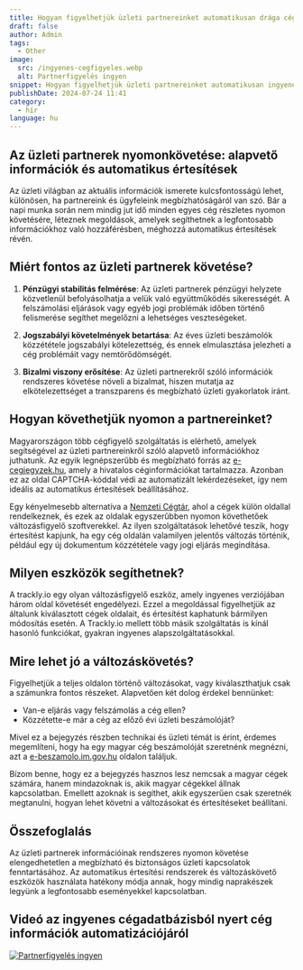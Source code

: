 ```yaml
---
title: Hogyan figyelhetjük üzleti partnereinket automatikusan drága cégadatbázis előfizetés nélkül?
draft: false
author: Admin
tags:
  - Other
image:
  src: /ingyenes-cegfigyeles.webp
  alt: Partnerfigyelés ingyen
snippet: Hogyan figyelhetjük üzleti partnereinket automatikusan ingyenesen drága cégadatbázis előfizetések nélkül.
publishDate: 2024-07-24 11:41
category:
  - hír
language: hu
---
```



## Az üzleti partnerek nyomonkövetése: alapvető információk és automatikus értesítések

Az üzleti világban az aktuális információk ismerete kulcsfontosságú lehet, különösen, ha partnereink és ügyfeleink megbízhatóságáról van szó. Bár a napi munka során nem mindig jut idő minden egyes cég részletes nyomon követésére, léteznek megoldások, amelyek segíthetnek a legfontosabb információkhoz való hozzáférésben, méghozzá automatikus értesítések révén.

## Miért fontos az üzleti partnerek követése?

1.  **Pénzügyi stabilitás felmérése**: Az üzleti partnerek pénzügyi helyzete közvetlenül befolyásolhatja a velük való együttműködés sikerességét. A felszámolási eljárások vagy egyéb jogi problémák időben történő felismerése segíthet megelőzni a lehetséges veszteségeket.
    
2.  **Jogszabályi követelmények betartása**: Az éves üzleti beszámolók közzététele jogszabályi kötelezettség, és ennek elmulasztása jelezheti a cég problémáit vagy nemtörődömségét.
    
3.  **Bizalmi viszony erősítése**: Az üzleti partnerekről szóló információk rendszeres követése növeli a bizalmat, hiszen mutatja az elkötelezettséget a transzparens és megbízható üzleti gyakorlatok iránt.
    

## Hogyan követhetjük nyomon a partnereinket?

Magyarországon több cégfigyelő szolgáltatás is elérhető, amelyek segítségével az üzleti partnereinkről szóló alapvető információkhoz juthatunk. Az egyik legnépszerűbb és megbízható forrás az [e-cegjegyzek.hu](https://www.e-cegjegyzek.hu/), amely a hivatalos céginformációkat tartalmazza. Azonban ez az oldal CAPTCHA-kóddal védi az automatizált lekérdezéseket, így nem ideális az automatikus értesítések beállításához.

Egy kényelmesebb alternatíva a [Nemzeti Cégtár](https://www.nemzeticegtar.hu/), ahol a cégek külön oldallal rendelkeznek, és ezek az oldalak egyszerűbben nyomon követhetőek változásfigyelő szoftverekkel. Az ilyen szolgáltatások lehetővé teszik, hogy értesítést kapjunk, ha egy cég oldalán valamilyen jelentős változás történik, például egy új dokumentum közzététele vagy jogi eljárás megindítása.

## Milyen eszközök segíthetnek?

A trackly.io egy olyan változásfigyelő eszköz, amely ingyenes verziójában három oldal követését engedélyezi. Ezzel a megoldással figyelhetjük az általunk kiválasztott cégek oldalait, és értesítést kaphatunk bármilyen módosítás esetén. A Trackly.io mellett több másik szolgáltatás is kínál hasonló funkciókat, gyakran ingyenes alapszolgáltatásokkal.

## Mire lehet jó a változáskövetés?

Figyelhetjük a teljes oldalon történő változásokat, vagy kiválaszthatjuk csak a számunkra fontos részeket. Alapvetően két dolog érdekel bennünket:

-   Van-e eljárás vagy felszámolás a cég ellen?
-   Közzétette-e már a cég az előző évi üzleti beszámolóját?

Mivel ez a bejegyzés részben technikai és üzleti témát is érint, érdemes megemlíteni, hogy ha egy magyar cég beszámolóját szeretnénk megnézni, azt a [e-beszamolo.im.gov.hu](https://e-beszamolo.im.gov.hu/oldal/kezdolap) oldalon találjuk.

Bízom benne, hogy ez a bejegyzés hasznos lesz nemcsak a magyar cégek számára, hanem mindazoknak is, akik magyar cégekkel állnak kapcsolatban. Emellett azoknak is segíthet, akik egyszerűen csak szeretnék megtanulni, hogyan lehet követni a változásokat és értesítéseket beállítani.

## Összefoglalás

Az üzleti partnerek információinak rendszeres nyomon követése elengedhetetlen a megbízható és biztonságos üzleti kapcsolatok fenntartásához. Az automatikus értesítési rendszerek és változáskövető eszközök használata hatékony módja annak, hogy mindig naprakészek legyünk a legfontosabb eseményekkel kapcsolatban.

## Videó az ingyenes cégadatbázisból nyert cég információk automatizációjáról

[![Partnerfigyelés ingyen](/images/ingyenes-cegfigyeles.webp 'Partnerfigyelés ingyen - Videó')](https://youtu.be/aI_N2VflwRg)
